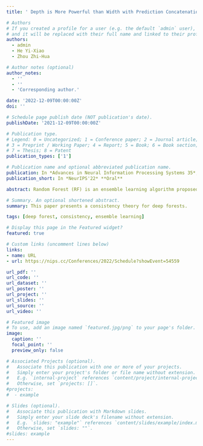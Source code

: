 ```yaml
---
title: ' Depth is More Powerful than Width with Prediction Concatenation in Deep Forests'

# Authors
# If you created a profile for a user (e.g. the default `admin` user), write the username (folder name) here
# and it will be replaced with their full name and linked to their profile.
authors:
  - admin
  - He Yi-Xiao
  - Zhou Zhi-Hua

# Author notes (optional)
author_notes:
  - ''
  - ''
  - 'Corresponding author.'

date: '2022-12-09T00:00:00Z'
doi: ''

# Schedule page publish date (NOT publication's date).
publishDate: '2021-12-09T00:00:00Z'

# Publication type.
# Legend: 0 = Uncategorized; 1 = Conference paper; 2 = Journal article;
# 3 = Preprint / Working Paper; 4 = Report; 5 = Book; 6 = Book section;
# 7 = Thesis; 8 = Patent
publication_types: ['1']

# Publication name and optional abbreviated publication name.
publication: In *Advances in Neural Information Processing Systems 35*, in press, 2022.
publication_short: In *NeurIPS'22* **Oral**

abstract: Random Forest (RF) is an ensemble learning algorithm proposed by Breiman [2001] that constructs a large number of randomized decision trees individually and aggregates their predictions by naive averaging. Zhou and Feng [2019] further propose Deep Forest (DF) algorithm with multi-layer feature transformation, which significantly outperforms single-layer random forest in various application fields. Despite its great successes, little is known about the mathematical properties of the cascade structure. In this paper, we analyze the influence of depth and width on the consistency of cascade forest. Especially when the individual tree is inconsistent (as in practice, the individual tree is often set to be fully grown, i.e., there is only one sample at each leaf node), we find that the convergence rate of two-layer DF w.r.t. the number of trees $M$ can reach $\mathcal{O}(1/M^2)$ under some mild conditions, while the convergence rate of single-layer RF is $\mathcal{O}(1/M)$. Therefore, learning decision trees in the “deep” layer will be more powerful than learning in the “shallow” layer. Experiments further confirm the theoretical advantages.

# Summary. An optional shortened abstract.
summary: This paper presents a consistency theory for deep forests.

tags: [deep forest, consistency, ensemble learning]

# Display this page in the Featured widget?
featured: true

# Custom links (uncomment lines below)
links:
- name: URL
- url: https://nips.cc/Conferences/2022/Schedule?showEvent=54559

url_pdf: ''
url_code: ''
url_dataset: ''
url_poster: ''
url_project: ''
url_slides: ''
url_source: ''
url_video: ''

# Featured image
# To use, add an image named `featured.jpg/png` to your page's folder.
image:
  caption: ''
  focal_point: ''
  preview_only: false

# Associated Projects (optional).
#   Associate this publication with one or more of your projects.
#   Simply enter your project's folder or file name without extension.
#   E.g. `internal-project` references `content/project/internal-project/index.md`.
#   Otherwise, set `projects: []`.
#projects:
#  - example

# Slides (optional).
#   Associate this publication with Markdown slides.
#   Simply enter your slide deck's filename without extension.
#   E.g. `slides: "example"` references `content/slides/example/index.md`.
#   Otherwise, set `slides: ""`.
#slides: example
---
```

